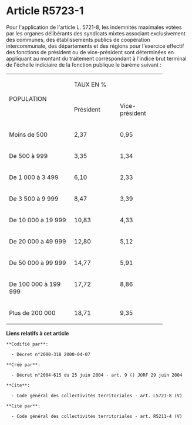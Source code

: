 # Article R5723-1

Pour l'application de l'article L. 5721-8, les indemnités maximales votées par les organes délibérants des syndicats mixtes
associant exclusivement des communes, des établissements publics de coopération intercommunale, des départements et des
régions pour l'exercice effectif des fonctions de président ou de vice-président sont déterminées en appliquant au montant du
traitement correspondant à l'indice brut terminal de l'échelle indiciaire de la fonction publique le barème suivant :

<table>
  <tbody>
    <tr>
      <td rowspan="2" width="161">

POPULATION

</td>
      <td colspan="2" width="217">

TAUX EN %

</td>
    </tr>
    <tr>
      <td width="109">

Président

</td>
      <td width="108">

Vice-président

</td>
    </tr>
    <tr>
      <td width="161" valign="top">

Moins de 500

</td>
      <td width="109" valign="top">

2,37

</td>
      <td width="108" valign="top">

0,95

</td>
    </tr>
    <tr>
      <td width="161" valign="top">

De 500 à 999

</td>
      <td valign="top" width="109">

3,35

</td>
      <td valign="top" width="108">

1,34

</td>
    </tr>
    <tr>
      <td width="161" valign="top">

De 1 000 à 3 499

</td>
      <td width="109" valign="top">

6,10

</td>
      <td valign="top" width="108">

2,33

</td>
    </tr>
    <tr>
      <td valign="top" width="161">

De 3 500 à 9 999

</td>
      <td valign="top" width="109">

8,47

</td>
      <td valign="top" width="108">

3,39

</td>
    </tr>
    <tr>
      <td valign="top" width="161">

De 10 000 à 19 999

</td>
      <td width="109" valign="top">

10,83

</td>
      <td width="108" valign="top">

4,33

</td>
    </tr>
    <tr>
      <td width="161" valign="top">

De 20 000 à 49 999

</td>
      <td valign="top" width="109">

12,80

</td>
      <td valign="top" width="108">

5,12

</td>
    </tr>
    <tr>
      <td valign="top" width="161">

De 50 000 à 99 999

</td>
      <td valign="top" width="109">

14,77

</td>
      <td valign="top" width="108">

5,91

</td>
    </tr>
    <tr>
      <td valign="top" width="161">

De 100 000 à 199 999

</td>
      <td width="109" valign="top">

17,72

</td>
      <td valign="top" width="108">

8,86

</td>
    </tr>
    <tr>
      <td valign="top" width="161">

Plus de 200 000

</td>
      <td valign="top" width="109">

18,71

</td>
      <td valign="top" width="108">

9,35

</td>
    </tr>
  </tbody>
</table>

**Liens relatifs à cet article**

	**Codifié par**:

	  - Décret n°2000-318 2000-04-07

	**Créé par**:

	  - Décret n°2004-615 du 25 juin 2004 - art. 9 () JORF 29 juin 2004

	**Cite**:

	  - Code général des collectivités territoriales - art. L5721-8 (V)

	**Cité par**:

	  - Code général des collectivités territoriales - art. R5211-4 (V)
